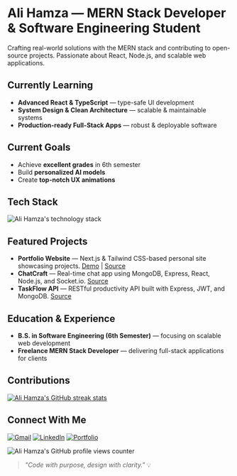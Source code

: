 <!-- Ali Hamza GitHub profile README - MERN stack developer, open source, React, Node.js, JavaScript, software engineering student -->
# Ali Hamza — MERN Stack Developer & Software Engineering Student

Crafting real-world solutions with the MERN stack and contributing to open-source projects. Passionate about React, Node.js, and scalable web applications.

## Currently Learning
- **Advanced React & TypeScript** — type-safe UI development
- **System Design & Clean Architecture** — scalable & maintainable systems
- **Production-ready Full-Stack Apps** — robust & deployable software

## Current Goals
- Achieve **excellent grades** in 6th semester
- Build **personalized AI models**
- Create **top-notch UX animations**

## Tech Stack
![Ali Hamza's technology stack](https://skillicons.dev/icons?i=tailwind,mongodb,express,react,next,postman,typescript,js,cpp,cs)

## Featured Projects
- **Portfolio Website** — Next.js & Tailwind CSS-based personal site showcasing projects. [Demo](https://alihamza-portfolio.vercel.app/) | [Source](https://github.com/thealihamza04/portfolio)
- **ChatCraft** — Real-time chat app using MongoDB, Express, React, Node.js, and Socket.io. [Source](https://github.com/thealihamza04/chatcraft)
- **TaskFlow API** — RESTful productivity API built with Express, JWT, and MongoDB. [Source](https://github.com/thealihamza04/taskflow-api)

## Education & Experience
- **B.S. in Software Engineering (6th Semester)** — focusing on scalable web development
- **Freelance MERN Stack Developer** — delivering full-stack applications for clients

## Contributions
[![Ali Hamza's GitHub streak stats](https://github-readme-streak-stats.herokuapp.com?user=thealihamza04&theme=icegray&hide_border=true&border_radius=15&short_numbers=true&date_format=j%20M%5B%20Y%5D&card_width=300&card_height=170&hide_current_streak=true&hide_longest_streak=true)](https://git.io/streak-stats)

## Connect With Me
[![Gmail](https://img.shields.io/badge/Gmail-D14836?style=for-the-badge&logo=gmail&logoColor=white)](mailto:contact.developer.hamza@gmail.com)
[![LinkedIn](https://img.shields.io/badge/LinkedIn-0077B5?style=for-the-badge&logo=linkedin&logoColor=white)](https://www.linkedin.com/in/contact-with-alihamza/)
[![Portfolio](https://img.shields.io/badge/Portfolio-blue?style=for-the-badge&logo=vercel&logoColor=white)](https://alihamza-portfolio.vercel.app/)

<img src="https://komarev.com/ghpvc/?username=thealihamza04&color=brightgreen" alt="Ali Hamza's GitHub profile views counter" />

> *"Code with purpose, design with clarity."* 💡
